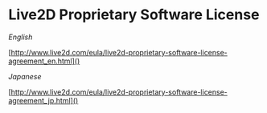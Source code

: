 # Live2D Proprietary Software License

*English*

[http://www.live2d.com/eula/live2d-proprietary-software-license-agreement_en.html]()


*Japanese*

[http://www.live2d.com/eula/live2d-proprietary-software-license-agreement_jp.html]()
